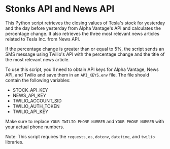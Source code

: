 # Stonks API and News API

This Python script retrieves the closing values of Tesla's stock for yesterday and the day before yesterday from Alpha Vantage's API and calculates the percentage change. It also retrieves the three most relevant news articles related to Tesla Inc. from News API.

If the percentage change is greater than or equal to 5%, the script sends an SMS message using Twilio's API with the percentage change and the title of the most relevant news article.

To use this script, you'll need to obtain API keys for Alpha Vantage, News API, and Twilio and save them in an `API_KEYS.env` file. The file should contain the following variables:
- STOCK_API_KEY
- NEWS_API_KEY
- TWILIO_ACCOUNT_SID
- TWILIO_AUTH_TOKEN
- TWILIO_API_KEY

Make sure to replace `YOUR TWILIO PHONE NUMBER` and `YOUR PHONE NUMBER` with your actual phone numbers.

Note: This script requires the `requests`, `os`, `dotenv`, `datetime`, and `twilio` libraries.
